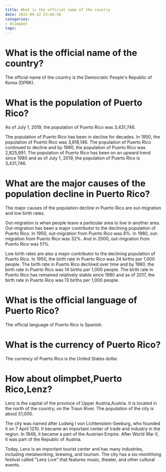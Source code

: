 ```yaml
---
title: What is the official name of the country 
date: 2022-09-22 23:04:50
categories:
- Olimpbet
tags:
---
```



# What is the official name of the country? 

The official name of the country is the Democratic People's Republic of Korea (DPRK).

# What is the population of Puerto Rico? 

As of July 1, 2019, the population of Puerto Rico was 3,431,746. 

The population of Puerto Rico has been in decline for decades. In 1950, the population of Puerto Rico was 3,818,146. The population of Puerto Rico continued to decline and by 1980, the population of Puerto Rico was 2,825,991. The population of Puerto Rico has been on an upward trend since 1980 and as of July 1, 2019, the population of Puerto Rico is 3,431,746. 

# What are the major causes of the population decline in Puerto Rico? 

The major causes of the population decline in Puerto Rico are out-migration and low birth rates. 

Out-migration is when people leave a particular area to live in another area. Out-migration has been a major contributor to the declining population of Puerto Rico. In 1950, out-migration from Puerto Rico was 8%. In 1980, out-migration from Puerto Rico was 32%. And in 2000, out-migration from Puerto Rico was 51%. 

Low birth rates are also a major contributor to the declining population of Puerto Rico. In 1950, the birth rate in Puerto Rico was 24 births per 1,000 people. The birth rate in Puerto Rico declined over time and by 1980, the birth rate in Puerto Rico was 14 births per 1,000 people. The birth rate in Puerto Rico has remained relatively stable since 1980 and as of 2017, the birth rate in Puerto Rico was 13 births per 1,000 people.

# What is the official language of Puerto Rico?

The official language of Puerto Rico is Spanish.

# What is the currency of Puerto Rico?

The currency of Puerto Rico is the United States dollar.

# How about olimpbet,Puerto Rico,Lenz?

Lenz is the capital of the province of Upper Austria,Austria. It is located in the north of the country, on the Traun River. The population of the city is about 51,000.

The city was named after Ludwig I von Lichtenstein-Seeburg, who founded it on 7 April 1210. It became an important center of trade and industry in the region. In 1848, it became a part of the Austrian Empire. After World War II, it was part of the Republic of Austria.

Today, Lenz is an important tourist center and has many industries, including metalworking, brewing, and tourism. The city has a six-monthlong festival called "Lenz Live" that features music, theater, and other cultural events.